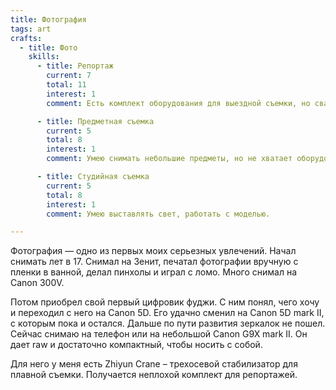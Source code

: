 ```yaml
---
title: Фотография
tags: art
crafts:
  - title: Фото
    skills:
      - title: Репортаж
        current: 7
        total: 11
        interest: 1
        comment: Есть комплект оборудования для выездной съемки, но свадьбы и корпоративы снимать немного надоело. Последнее время берусь иногда за различные официальные мероприятия.

      - title: Предметная съемка
        current: 5
        total: 8
        interest: 1
        comment: Умею снимать небольшие предметы, но не хватает оборудования — макро-объектива и нового светового короба

      - title: Студийная съемка
        current: 5
        total: 8
        interest: 1
        comment: Умею выставлять свет, работать с моделью.

---
```


Фотография — одно из первых моих серьезных увлечений. Начал снимать лет в 17. Снимал на Зенит, печатал фотографии вручную с пленки в ванной, делал пинхолы и играл с ломо. Много снимал на Canon 300V.

Потом приобрел свой первый цифровик фуджи. С ним понял, чего хочу и переходил с него на Canon 5D. Его удачно сменил на Canon 5D mark II, с которым пока и остался. Дальше по пути развития зеркалок не пошел. Сейчас снимаю на телефон или на небольшой Canon G9X mark II.  Он дает raw и достаточно компактный, чтобы носить с собой.

Для него у меня есть Zhiyun Crane – трехосевой стабилизатор для плавной съемки. Получается неплохой комплект для репортажей. 

<my-area :area="$frontmatter" />